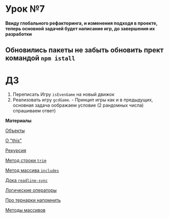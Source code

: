 # Урок №7

**Ввиду глобального рефакторинга, и изменения подходя в проекте, теперь основной задачей будет написание игр, до завершения их разработки**

## Обновились пакеты не забыть обновить прект командой `npm istall`

# ДЗ

1) Переписать Игру `isEvenGame` на новый движок
2) Реализовать игру `gcdGame`. -  Принцип игры как и в предыдущих, основная задача  оображаем условие (2 рандомных числа)
спрашиваем ответ)



**Материалы**


[Объекты](https://learn.javascript.ru/object)

[О "this"](https://learn.javascript.ru/object-methods)

[Рекурсия](https://learn.javascript.ru/recursion)

[Метод строки `trim`](https://developer.mozilla.org/ru/docs/Web/JavaScript/Reference/Global_Objects/String/Trim)

[Метод массива `includes`](https://developer.mozilla.org/ru/docs/Web/JavaScript/Reference/Global_Objects/Array/includes)

[Дока `readline-sync`](https://github.com/anseki/readline-sync#utility_methods-keyinyn)

[Логические операторы](https://learn.javascript.ru/logical-operators)

[Про тернарки напомнить](https://learn.javascript.ru/ifelse)

[Методы массивов](https://learn.javascript.ru/array-methods)



